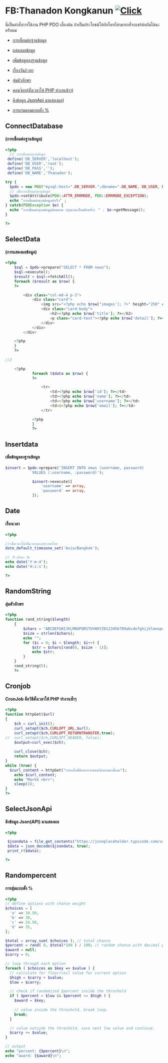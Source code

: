 FB:Thanadon Kongkanun [![Click](https://www.img.in.th/images/209839257f2c5439dbdad8509960979d.png)](https://www.facebook.com/markker.mtd/)
===================
นี่เป็นคำสั่งการใช้งาน PHP PDO เบื้องต้น ถ้าเป็นประโยชน์ให้กับใครก็สามารถที่จะแชร์ต่อกันได้นะครับผม

* [การเชื่อมต่อฐานข้อมูล](#ConnectDatabase)

* [แสดงผลข้อมูล](#SelectData)

* [เพิ่มข้อมูลลงฐานข้อมูล](#Insertdata)

* [เรื่องวัน/เวลา](#Date)

* [สุ่มตัวอักษร](#RandomString)

* [คอนจ๊อบ(ตั้งเวลาให้ PHP ทำงานซ้าๆ)](#CronJob)

* [ดึงข้อมูล JsonApi มาแสดงผล)](#SelectJsonApi)

* [การแรมดอมแบบตั้ง %](#Randompercent)


ConnectDatabase 
------------
#### (การเชื่อมต่อฐานข้อมูล)
```php 
<?php
  // การเชื่อมต่อฐานข้อมูล
 define('DB_SERVER','localhost');
 define('DB_USER','root');
 define('DB_PASS','');
 define('DB_NAME','Thanadon');

try {
  $pdo = new PDO("mysql:host=".DB_SERVER.";dbname=".DB_NAME, DB_USER, DB_PASS);
  // เช็คการเชื่อมต่อฐานข้อมูล
  $pdo->setAttribute(PDO::ATTR_ERRMODE, PDO::ERRMODE_EXCEPTION);
  echo "การเชื่อมต่อฐานข้อมูลสำเร็จ" ;
} catch(PDOException $e) {
  echo "การเชื่อมต่อฐานข้อมูลผิดพลาด กรุณาลองใหม่อีกครั้ง: " . $e->getMessage();
}

?>
```

SelectData 
------------
#### (การแสดงผลข้อมูล)
```php 
<?php
    $sql = $pdo->prepare("SELECT * FROM news");
    $sql->execute();
    $result = $sql->fetchAll();
    foreach ($result as $row) {
    ?>

        <div class="col-md-4 p-3">
            <div class="card">
                <img src="<?php echo $row['images']; ?>" height="250" class="card-img-top" alt="">
                <div class="card-body">
                    <h2><?php echo $row['title']; ?></h2>
                    <p class="card-text"><?php echo $row['detail']; ?></p>
                </div>
            </div>
        </div>

    <?php
    }
    ?>
    
//2

    <?php
            foreach ($data as $row) {
            ?>

                <tr>
                    <td><?php echo $row['id']; ?></td>
                    <td><?php echo $row['name']; ?></td>
                    <td><?php echo $row['username']; ?></td>
                    <td>@<?php echo $row['email']; ?></td>
                </tr>

            <?php
            }
            ?>
```

Insertdata
------------
#### เพิ่มข้อมูลลงฐานข้อมูล
```php
$insert = $pdo->prepare('INSERT INTO news (username, password)
            VALUES (:username, :password)');

            $insert->execute([
                'username' => array,
                'password' => array,
            ]);
```

Date
------------
#### เรื่องเวลา
```php 
<?php

//เซ็ตเวลาให้เป็นเวลาของประเทศไทย
date_default_timezone_set('Asia/Bangkok'); 

// ปี-เดือน-วัน
echo date('Y-m-d');
echo date('H:i:s');

?>
```
RandomString
------------
#### สุ่มตัวอักษร
```php 
<?php
function rand_string($length)
    {
        $chars = "ABCDEFGHIJKLMNOPQRSTUVWXYZ0123456789abcdefghijklmnopqrstuvwxyz@#$&*";
        $size = strlen($chars);
        echo "";
        for ($i = 0; $i < $length; $i++) {
            $str = $chars[rand(0, $size - 1)];
            echo $str;
        }
    }
    rand_string(5);
    ?>
```

Cronjob
------------
#### CronJob คือวิธีตั้งเวลาให้ PHP ทำงานซ้ำๆ
```php 
<?php
function httpGet($url)
{
    $ch = curl_init();  
    curl_setopt($ch,CURLOPT_URL,$url);
    curl_setopt($ch,CURLOPT_RETURNTRANSFER,true);
//  curl_setopt($ch,CURLOPT_HEADER, false); 
    $output=curl_exec($ch);
 
    curl_close($ch);
    return $output;
}
while (true) {
  $curl_content = httpGet("กรอกลิ้งที่ต้องการจะคอนจ๊อบลงตรงนี้เลย");
	echo $curl_content;
	echo "Markk <br>";
	sleep(3);
}
?>
```

SelectJsonApi
------------
#### ดึงข้อมูล Json(API) มาแสดงผล
```php 
<?php

 $jsondata = file_get_contents("https://jsonplaceholder.typicode.com/users");
 $data = json_decode($jsondata, true);
 print_r($data);

?>
```

Randompercent
------------
#### การสุ่มแบบตั้ง %
```php
<?php
// define options with chance weight
$choices = [
  'a' => 10.50,
  'b' => 30,
  'c' => 24.50,
  'd' => 35,
];

$total = array_sum( $choices ); // total chance
$percent = rand( 0, $total*100 ) / 100; // random chance with decimal point
$award = null;
$carry = 0;

// loop through each option
foreach ( $choices as $key => $value ) {
  // calculate for floor/ceil value for current option
  $high = $carry + $value;
  $low = $carry;

  // check if randomized $percent inside the threshold
  if ( $percent > $low && $percent <= $high ) {
    $award = $key;
    
    // value inside the threshold, break loop.
    break;
  }

  // value outside the threshold, save next low value and continue.
  $carry += $value;
}

// output
echo "percent: {$percent}\n";
echo "award: {$award}\n";
```


